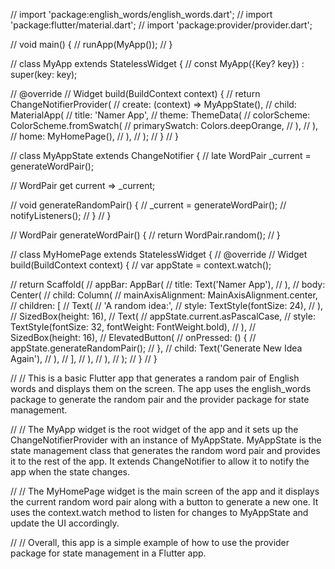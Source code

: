 // import 'package:english_words/english_words.dart';
// import 'package:flutter/material.dart';
// import 'package:provider/provider.dart';

// void main() {
//   runApp(MyApp());
// }

// class MyApp extends StatelessWidget {
//   const MyApp({Key? key}) : super(key: key);

//   @override
//   Widget build(BuildContext context) {
//     return ChangeNotifierProvider(
//       create: (context) => MyAppState(),
//       child: MaterialApp(
//         title: 'Namer App',
//         theme: ThemeData(
//           colorScheme: ColorScheme.fromSwatch(
//             primarySwatch: Colors.deepOrange,
//           ),
//         ),
//         home: MyHomePage(),
//       ),
//     );
//   }
// }

// class MyAppState extends ChangeNotifier {
//   late WordPair _current = generateWordPair();

//   WordPair get current => _current;

//   void generateRandomPair() {
//     _current = generateWordPair();
//     notifyListeners();
//   }
// }

// WordPair generateWordPair() {
//   return WordPair.random();
// }

// class MyHomePage extends StatelessWidget {
//   @override
//   Widget build(BuildContext context) {
//     var appState = context.watch<MyAppState>();

//     return Scaffold(
//       appBar: AppBar(
//         title: Text('Namer App'),
//       ),
//       body: Center(
//         child: Column(
//           mainAxisAlignment: MainAxisAlignment.center,
//           children: [
//             Text(
//               'A random idea:',
//               style: TextStyle(fontSize: 24),
//             ),
//             SizedBox(height: 16),
//             Text(
//               appState.current.asPascalCase,
//               style: TextStyle(fontSize: 32, fontWeight: FontWeight.bold),
//             ),
//             SizedBox(height: 16),
//             ElevatedButton(
//               onPressed: () {
//                 appState.generateRandomPair();
//               },
//               child: Text('Generate New Idea Again'),
//             ),
//           ],
//         ),
//       ),
//     );
//   }
// }

// // This is a basic Flutter app that generates a random pair of English words and displays them on the screen. The app uses the english_words package to generate the random pair and the provider package for state management.

// // The MyApp widget is the root widget of the app and it sets up the ChangeNotifierProvider with an instance of MyAppState. MyAppState is the state management class that generates the random word pair and provides it to the rest of the app. It extends ChangeNotifier to allow it to notify the app when the state changes.

// // The MyHomePage widget is the main screen of the app and it displays the current random word pair along with a button to generate a new one. It uses the context.watch method to listen for changes to MyAppState and update the UI accordingly.

// // Overall, this app is a simple example of how to use the provider package for state management in a Flutter app.

